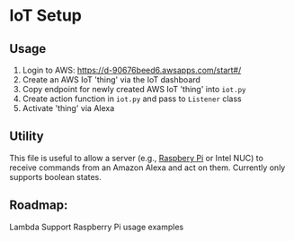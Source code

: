 # IoT Setup

## Usage

1. Login to AWS: https://d-90676beed6.awsapps.com/start#/
1. Create an AWS IoT 'thing' via the IoT dashboard
1. Copy endpoint for newly created AWS IoT 'thing' into `iot.py`
1. Create action function in `iot.py` and pass to `Listener` class
1. Activate 'thing' via Alexa

## Utility

This file is useful to allow a server (e.g., [Raspbery Pi](https://www.raspberrypi.org) or Intel NUC) to receive commands from an Amazon Alexa and act on them.
Currently only supports boolean states.

## Roadmap:
Lambda Support
Raspberry Pi usage examples
